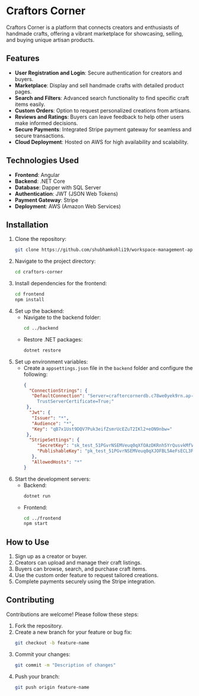 # Craftors Corner

Craftors Corner is a platform that connects creators and enthusiasts of handmade crafts, offering a vibrant marketplace for showcasing, selling, and buying unique artisan products.

## Features
- **User Registration and Login**: Secure authentication for creators and buyers.
- **Marketplace**: Display and sell handmade crafts with detailed product pages.
- **Search and Filters**: Advanced search functionality to find specific craft items easily.
- **Custom Orders**: Option to request personalized creations from artisans.
- **Reviews and Ratings**: Buyers can leave feedback to help other users make informed decisions.
- **Secure Payments**: Integrated Stripe payment gateway for seamless and secure transactions.
- **Cloud Deployment**: Hosted on AWS for high availability and scalability.

## Technologies Used
- **Frontend**: Angular
- **Backend**: .NET Core
- **Database**: Dapper with SQL Server
- **Authentication**: JWT (JSON Web Tokens)
- **Payment Gateway**: Stripe
- **Deployment**: AWS (Amazon Web Services)

## Installation
1. Clone the repository:
   ```bash
   git clone https://github.com/shubhamkohli19/workspace-management-app.git
   ```
2. Navigate to the project directory:
   ```bash
   cd craftors-corner
   ```
3. Install dependencies for the frontend:
   ```bash
   cd frontend
   npm install
   ```
4. Set up the backend:
   - Navigate to the backend folder:
     ```bash
     cd ../backend
     ```
   - Restore .NET packages:
     ```bash
     dotnet restore
     ```
5. Set up environment variables:
   - Create a `appsettings.json` file in the `backend` folder and configure the following:
     ```json
     {
       "ConnectionStrings": {
        "DefaultConnection": "Server=craftercornerdb.c78we0yek9rn.ap-south-1.rds.amazonaws.com; Database=CraftersCornerDB; User ID=admin; Password=Shubham3630; Trusted_Connection=False; Encrypt=True;           
          TrustServerCertificate=True;"
      },
       "Jwt": {
        "Issuer": "*",
        "Audience": "*",
        "Key": "qB7x1Ust9DQV7Puk3eifZsmrUcEZuT2IKl2+eON9nbw="
      },
       "StripeSettings": {
          "SecretKey": "sk_test_51PGvrNSEMVeuq0qXfOAzDKRnh5YrQusvkMfVMdlYhiGhXfRCZxT2cQ3AkRZ850k64qspPU9yXgweTkPnZvuFiY2W00QksbgYsP",
          "PublishableKey": "pk_test_51PGvrNSEMVeuq0qXJOFBL5AeFsECL3PGA4ny7E3GJcEFTeLHY5RjfsY7oTmZxNOebZWBTO0CU42FGszCkPWU0fQS003qNdT5Kl"
        },
        "AllowedHosts": "*"
     }
     ```
6. Start the development servers:
   - Backend:
     ```bash
     dotnet run
     ```
   - Frontend:
     ```bash
     cd ../frontend
     npm start
     ```

## How to Use
1. Sign up as a creator or buyer.
2. Creators can upload and manage their craft listings.
3. Buyers can browse, search, and purchase craft items.
4. Use the custom order feature to request tailored creations.
5. Complete payments securely using the Stripe integration.

## Contributing
Contributions are welcome! Please follow these steps:
1. Fork the repository.
2. Create a new branch for your feature or bug fix:
   ```bash
   git checkout -b feature-name
   ```
3. Commit your changes:
   ```bash
   git commit -m "Description of changes"
   ```
4. Push your branch:
   ```bash
   git push origin feature-name
   ```


